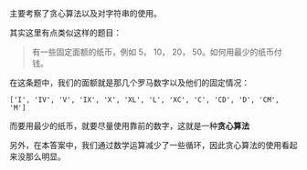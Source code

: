 主要考察了贪心算法以及对字符串的使用。

其实这里有点类似这样的题目：

> 有一些固定面额的纸币，例如 5， 10， 20， 50。如何用最少的纸币付钱。

在这条题中，我们的面额就是那几个罗马数字以及他们的固定情况：

```$xslt
['I', 'IV', 'V', 'IX', 'X', 'XL', 'L', 'XC', 'C', 'CD', 'D', 'CM', 'M']
```

而要用最少的纸币，就要尽量使用靠前的数字，这就是一种**贪心算法**

另外，在本答案中，我们通过数学运算减少了一些循环，因此贪心算法的使用看起来没那么明显。